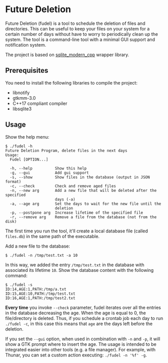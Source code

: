 # Future Deletion

Future Deletion (fudel) is a tool to schedule the deletion of files and directories. 
This can be useful to keep your files on your system for a certain number of days without have to worry to periodically clean up the system.
The tool is a command-line tool with a minimal GUI support and notification system.

The project is based on [sqlite_modern_cpp](https://github.com/SqliteModernCpp/sqlite_modern_cpp) wrapper library.

## Prerequisites
You need to install the following libraries to compile the project:
*  libnotify
*  gtkmm-3.0
*  C++17 compliant compiler
*  libsqlite3

## Usage
Show the help menu:
```
$ ./fudel -h
Future Deletion Program, delete files in the next days
Usage:
  Fudel [OPTION...]

  -h, --help          Show this help
  -g, --gui           Add gui support
  -s, --show          Show files in the database (output in JSON format)
  -c, --check         Check and remove aged files
  -n, --new arg       Add a new file that will be deleted after the specified
                      days (-a)
  -a, --age arg       Set the days to wait for the new file until the
                      deletion
  -p, --postpone arg  Increase lifetime of the specified file
  -r, --remove arg    Remove a file from the database (not from the disk)
```
The first time you run the tool, it'll create a local database file (called `files.db`) in the same path of the executable.

Add a new file to the database:
```
$ ./fudel -n /tmp/test.txt -a 10
```
In this way, we added the entry `/tmp/test.txt` in the database with associated its lifetime `10`.
Show the database content with the following command:
```
$ ./fudel -s                    
ID:14,AGE:1,PATH:/tmp/a.txt
ID:15,AGE:10,PATH:/tmp/test.txt
ID:16,AGE:1,PATH:/tmp/test2.txt
```
**Every time** you invoke `--check` parameter, fudel iterates over all the entries in the database decreasing the age. When the age is equal to 0, the file/directory is deleted.
Thus, if you schedule a crontab job each day to run `./fudel -c`, in this case this means that `age` are the days left before the deletion.

If you set the `--gui` option, when used in combination with `-n` and `-p`, it will show a GTK prompt where to insert the age.
The usage is intended to be integrated easier into other tools (e.g. a file manager).
For example, with Thunar, you can set a custom action executing: `./fudel -n '%f' -g`.